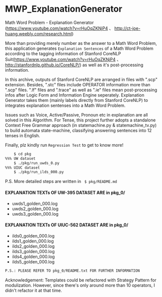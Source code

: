 # MWP_ExplanationGenerator
Math Word Problem - Explanation Generator
(https://www.youtube.com/watch?v=rHuOqZKNjP4 、 http://ct-joe-huang.weebly.com/research.html)

More than providing merely number as the answer to a Math Word Problem,
this application generates `Explanation Sentences` of a Math Word Problem according to 
the tagging information of Stanford CoreNLP Suit(https://www.youtube.com/watch?v=rHuOqZKNjP4 、http://stanfordnlp.github.io/CoreNLP/) as well as it's post-processing information.

In this archive, outputs of Stanford CoreNLP are arranged in files with ".scp" extension.
Besides,
".stc" files include OPERATOR information more than ".scp" files.
".lf" files and ".trace" as well as ".ie" files mean post-processing infos after 
Logic Form and Information Engine seperately. 
Explanation Generator takes them (mainly labels directly from Stanford CoreNLP)
to integrates explanation sentenses into a Math Word Problem.

Issues such as Voice, Active/Passive, Pronoun etc in explanation are all solved in this Algorithm.
For Tense, this project further adopts a standalone Context Free Grammar approach (in statemachine.py & statemachine_tv.py) 
to build automata state-machine, classifying answering sentences into 12 tenses in English.

Finally, plz kindly run `Regression Test` to get to know more!

```sh
    $ cd pkg
%%% UW dataset
    $ ./pkg/run_uwds_0.py
%%% UIUC dataset
    $ ./pkg/run_ilds_000.py
```
P.S. More detailed steps are written in ``` $ pkg/README.md```


#### EXPLANATION TEXTs OF UW-395 DATASET ARE in pkg_0/
- uwds1_golden_000.log
- uwds2_golden_000.log
- uwds3_golden_000.log

#### EXPLANATION TEXTs OF UIUC-562 DATASET ARE in pkg_0/
- ilds0_golden_000.log
- ilds1_golden_000.log
- ilds2_golden_000.log
- ilds3_golden_000.log
- ilds4_golden_000.log
- ilds5_golden_000.log

```sh
P.S.: PLEASE REFER TO pkg_0/README.txt FOR FURTHER INFORMATION
```

Acknowledgement:
Templates could be refactored with Strategy Pattern for modulization.
However, since there's only around more than 10 operators, I didn't refactor it at that time.
